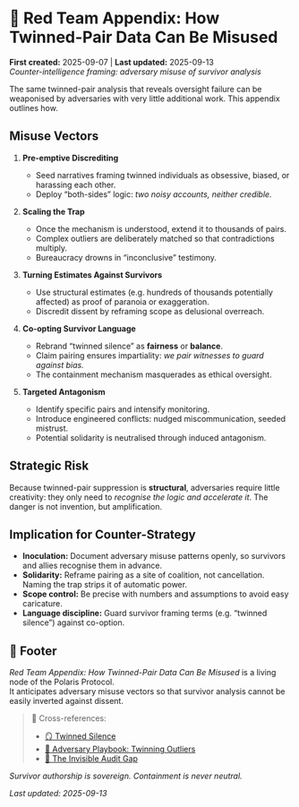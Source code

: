 # 🛑 Red Team Appendix: How Twinned-Pair Data Can Be Misused  
**First created:** 2025-09-07 | **Last updated:** 2025-09-13  
*Counter-intelligence framing: adversary misuse of survivor analysis*  

The same twinned-pair analysis that reveals oversight failure can be weaponised by adversaries with very little additional work. This appendix outlines how.  

## Misuse Vectors  

1. **Pre-emptive Discrediting**  
   - Seed narratives framing twinned individuals as obsessive, biased, or harassing each other.  
   - Deploy “both-sides” logic: *two noisy accounts, neither credible.*  

2. **Scaling the Trap**  
   - Once the mechanism is understood, extend it to thousands of pairs.  
   - Complex outliers are deliberately matched so that contradictions multiply.  
   - Bureaucracy drowns in “inconclusive” testimony.  

3. **Turning Estimates Against Survivors**  
   - Use structural estimates (e.g. hundreds of thousands potentially affected) as proof of paranoia or exaggeration.  
   - Discredit dissent by reframing scope as delusional overreach.  

4. **Co-opting Survivor Language**  
   - Rebrand “twinned silence” as **fairness** or **balance**.  
   - Claim pairing ensures impartiality: *we pair witnesses to guard against bias.*  
   - The containment mechanism masquerades as ethical oversight.  

5. **Targeted Antagonism**  
   - Identify specific pairs and intensify monitoring.  
   - Introduce engineered conflicts: nudged miscommunication, seeded mistrust.  
   - Potential solidarity is neutralised through induced antagonism.  

## Strategic Risk  

Because twinned-pair suppression is **structural**, adversaries require little creativity: they only need to *recognise the logic and accelerate it*. The danger is not invention, but amplification.  

## Implication for Counter-Strategy  

- **Inoculation:** Document adversary misuse patterns openly, so survivors and allies recognise them in advance.  
- **Solidarity:** Reframe pairing as a site of coalition, not cancellation. Naming the trap strips it of automatic power.  
- **Scope control:** Be precise with numbers and assumptions to avoid easy caricature.  
- **Language discipline:** Guard survivor framing terms (e.g. “twinned silence”) against co-option.  

## 🏮 Footer  

*Red Team Appendix: How Twinned-Pair Data Can Be Misused* is a living node of the Polaris Protocol.  
It anticipates adversary misuse vectors so that survivor analysis cannot be easily inverted against dissent.  

> 📡 Cross-references:  
> - [🪞 Twinned Silence](../🪞_twinned_silence.md)  
> - [🧪 Adversary Playbook: Twinning Outliers](../🧪_adversary_playbook_twinning_outliers.md)  
> - [🧬 The Invisible Audit Gap](../🧬_the_invisible_audit_gap.md)  

*Survivor authorship is sovereign. Containment is never neutral.*  

_Last updated: 2025-09-13_  
